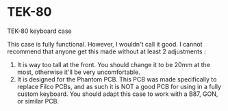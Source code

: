 # TEK-80
TEK-80 keyboard case

This case is fully functional. However, I wouldn't call it good. I cannot recommend that anyone get this made without at least 2 adjustments :

1. It is way too tall at the front. You should change it to be 20mm at the most, otherwise it'll be very uncomfortable.
2. It is designed for the Phantom PCB. This PCB was made specifically to replace Filco PCBs, and as such it is NOT a good PCB for using in a fully custom keyboard. You should adapt this case to work with a B87, GON, or similar PCB.

